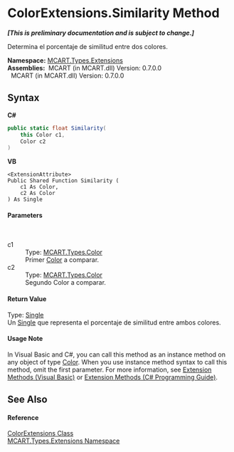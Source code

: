 # ColorExtensions.Similarity Method 
 _**\[This is preliminary documentation and is subject to change.\]**_

Determina el porcentaje de similitud entre dos colores.

**Namespace:**&nbsp;<a href="a8e71047-44e0-7000-43f0-67a6f5b9758c">MCART.Types.Extensions</a><br />**Assemblies:**&nbsp;&nbsp;MCART (in MCART.dll) Version: 0.7.0.0<br />&nbsp;&nbsp;MCART (in MCART.dll) Version: 0.7.0.0<br />

## Syntax

**C#**<br />
``` C#
public static float Similarity(
	this Color c1,
	Color c2
)
```

**VB**<br />
``` VB
<ExtensionAttribute>
Public Shared Function Similarity ( 
	c1 As Color,
	c2 As Color
) As Single
```


#### Parameters
&nbsp;<dl><dt>c1</dt><dd>Type: <a href="b2f59482-b5b7-a7aa-b3e0-1a7c0ef43382">MCART.Types.Color</a><br />Primer <a href="b2f59482-b5b7-a7aa-b3e0-1a7c0ef43382">Color</a> a comparar.</dd><dt>c2</dt><dd>Type: <a href="b2f59482-b5b7-a7aa-b3e0-1a7c0ef43382">MCART.Types.Color</a><br />Segundo Color a comparar.</dd></dl>

#### Return Value
Type: <a href="http://msdn2.microsoft.com/es-es/library/3www918f" target="_blank">Single</a><br />Un <a href="http://msdn2.microsoft.com/es-es/library/3www918f" target="_blank">Single</a> que representa el porcentaje de similitud entre ambos colores.

#### Usage Note
In Visual Basic and C#, you can call this method as an instance method on any object of type <a href="b2f59482-b5b7-a7aa-b3e0-1a7c0ef43382">Color</a>. When you use instance method syntax to call this method, omit the first parameter. For more information, see <a href="http://msdn.microsoft.com/en-us/library/bb384936.aspx">Extension Methods (Visual Basic)</a> or <a href="http://msdn.microsoft.com/en-us/library/bb383977.aspx">Extension Methods (C# Programming Guide)</a>.

## See Also


#### Reference
<a href="ebf78282-5833-6274-ae32-03fc6aa2555a">ColorExtensions Class</a><br /><a href="a8e71047-44e0-7000-43f0-67a6f5b9758c">MCART.Types.Extensions Namespace</a><br />